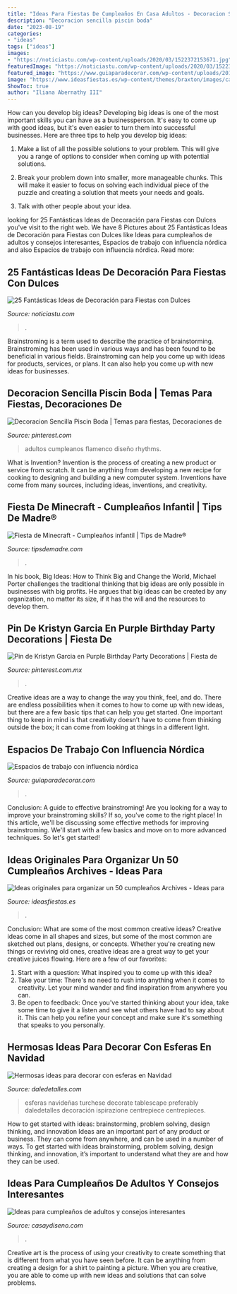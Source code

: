 ```yaml
---
title: "Ideas Para Fiestas De Cumpleaños En Casa Adultos - Decoracion Sencilla Piscin Boda"
description: "Decoracion sencilla piscin boda"
date: "2023-08-19"
categories:
- "ideas"
tags: ["ideas"]
images:
- "https://noticiastu.com/wp-content/uploads/2020/03/1522372153671.jpg"
featuredImage: "https://noticiastu.com/wp-content/uploads/2020/03/1522372153671.jpg"
featured_image: "https://www.guiaparadecorar.com/wp-content/uploads/2014/04/espacios-trabajo-24.jpg"
image: "https://www.ideasfiestas.es/wp-content/themes/braxton/images/cache/50-cumpleanos.jpg"
ShowToc: true
author: "Iliana Abernathy III"
---
```



How can you develop big ideas?
Developing big ideas is one of the most important skills you can have as a businessperson. It's easy to come up with good ideas, but it's even easier to turn them into successful businesses. Here are three tips to help you develop big ideas:
1. Make a list of all the possible solutions to your problem. This will give you a range of options to consider when coming up with potential solutions.

2. Break your problem down into smaller, more manageable chunks. This will make it easier to focus on solving each individual piece of the puzzle and creating a solution that meets your needs and goals.

3. Talk with other people about your idea.

	

		
looking for 25 Fantásticas Ideas de Decoración para Fiestas con Dulces you've visit to the right web. We have 8 Pictures about 25 Fantásticas Ideas de Decoración para Fiestas con Dulces like Ideas para cumpleaños de adultos y consejos interesantes, Espacios de trabajo con influencia nórdica and also Espacios de trabajo con influencia nórdica. Read more:
		
    
## 25 Fantásticas Ideas De Decoración Para Fiestas Con Dulces

<img loading=lazy src="https://noticiastu.com/wp-content/uploads/2020/03/1522372153671.jpg" onerror="this.onerror=null;this.src='https://tse1.mm.bing.net/th?id=OIP.IQYULfeob5N5scD0j2TZ7wAAAA&amp;pid=15.1';" alt="25 Fantásticas Ideas de Decoración para Fiestas con Dulces">

_Source: noticiastu.com_

>. 

	

Brainstroming is a term used to describe the practice of brainstorming. Brainstroming has been used in various ways and has been found to be beneficial in various fields. Brainstroming can help you come up with ideas for products, services, or plans. It can also help you come up with new ideas for businesses.

    
## Decoracion Sencilla Piscin Boda | Temas Para Fiestas, Decoraciones De

<img loading=lazy src="https://i.pinimg.com/736x/91/26/f5/9126f58c79ff2d6aacab3648d33451ee.jpg" onerror="this.onerror=null;this.src='https://tse1.mm.bing.net/th?id=OIP.IsooTkKst8qMNNBdptL_rwHaJ4&amp;pid=15.1';" alt="Decoracion Sencilla Piscin Boda | Temas para fiestas, Decoraciones de">

_Source: pinterest.com_

>adultos cumpleanos flamenco diseño rhythms. 

	

What is Invention?
Invention is the process of creating a new product or service from scratch. It can be anything from developing a new recipe for cooking to designing and building a new computer system. Inventions have come from many sources, including ideas, inventions, and creativity.

    
## Fiesta De Minecraft - Cumpleaños Infantil | Tips De Madre®

<img loading=lazy src="https://tipsdemadre.com/wp-content/uploads/2017/06/minecraft-cumpleanos-ninos.jpg" onerror="this.onerror=null;this.src='https://tse4.mm.bing.net/th?id=OIP.fv43LVm7jTzwmpDNc-L50gHaIn&amp;pid=15.1';" alt="Fiesta de Minecraft - Cumpleaños infantil | Tips de Madre®">

_Source: tipsdemadre.com_

>. 

	

In his book, Big Ideas: How to Think Big and Change the World, Michael Porter challenges the traditional thinking that big ideas are only possible in businesses with big profits. He argues that big ideas can be created by any organization, no matter its size, if it has the will and the resources to develop them.

    
## Pin De Kristyn Garcia En Purple Birthday Party Decorations | Fiesta De

<img loading=lazy src="https://i.pinimg.com/736x/f2/bf/d6/f2bfd61364da537582feeba420df7684.jpg" onerror="this.onerror=null;this.src='https://tse3.mm.bing.net/th?id=OIP.dwjv2o4JbEZRhXJvm5CCsAHaNL&amp;pid=15.1';" alt="Pin de Kristyn Garcia en Purple Birthday Party Decorations | Fiesta de">

_Source: pinterest.com.mx_

>. 

	

Creative ideas are a way to change the way you think, feel, and do. There are endless possibilities when it comes to how to come up with new ideas, but there are a few basic tips that can help you get started. One important thing to keep in mind is that creativity doesn’t have to come from thinking outside the box; it can come from looking at things in a different light.

    
## Espacios De Trabajo Con Influencia Nórdica

<img loading=lazy src="https://www.guiaparadecorar.com/wp-content/uploads/2014/04/espacios-trabajo-24.jpg" onerror="this.onerror=null;this.src='https://tse2.mm.bing.net/th?id=OIP.0eYWWrdMszrESL7vrp-oQwHaLM&amp;pid=15.1';" alt="Espacios de trabajo con influencia nórdica">

_Source: guiaparadecorar.com_

>. 

	

Conclusion: A guide to effective brainstroming!
Are you looking for a way to improve your brainstroming skills? If so, you've come to the right place! In this article, we'll be discussing some effective methods for improving brainstroming. We'll start with a few basics and move on to more advanced techniques. So let's get started!

    
## Ideas Originales Para Organizar Un 50 Cumpleaños Archives - Ideas Para

<img loading=lazy src="https://www.ideasfiestas.es/wp-content/themes/braxton/images/cache/50-cumpleanos.jpg" onerror="this.onerror=null;this.src='https://tse4.mm.bing.net/th?id=OIP.Aik8F8XVL9Ix7G97r97z-gAAAA&amp;pid=15.1';" alt="Ideas originales para organizar un 50 cumpleaños Archives - Ideas para">

_Source: ideasfiestas.es_

>. 

	

Conclusion: What are some of the most common creative ideas?
Creative ideas come in all shapes and sizes, but some of the most common are sketched out plans, designs, or concepts. Whether you're creating new things or reviving old ones, creative ideas are a great way to get your creative juices flowing. Here are a few of our favorites:
1. Start with a question: What inspired you to come up with this idea?
2. Take your time: There's no need to rush into anything when it comes to creativity. Let your mind wander and find inspiration from anywhere you can.
3. Be open to feedback: Once you've started thinking about your idea, take some time to give it a listen and see what others have had to say about it. This can help you refine your concept and make sure it's something that speaks to you personally.

    
## Hermosas Ideas Para Decorar Con Esferas En Navidad

<img loading=lazy src="http://i1.wp.com/www.daledetalles.com/wp-content/uploads/2016/09/Ideas-para-decorar-con-esferas-en-Navidad14.jpg?resize=630%2C840" onerror="this.onerror=null;this.src='https://tse4.mm.bing.net/th?id=OIP.JDpA8Rs_HqwRdj3CqX65KwHaJ4&amp;pid=15.1';" alt="Hermosas ideas para decorar con esferas en Navidad">

_Source: daledetalles.com_

>esferas navideñas turchese decorate tablescape preferably daledetalles decoración ispirazione centrepiece centrepieces. 

	

How to get started with ideas: brainstorming, problem solving, design thinking, and innovation
Ideas are an important part of any product or business. They can come from anywhere, and can be used in a number of ways. To get started with ideas brainstorming, problem solving, design thinking, and innovation, it’s important to understand what they are and how they can be used.

    
## Ideas Para Cumpleaños De Adultos Y Consejos Interesantes

<img loading=lazy src="http://casaydiseno.com/wp-content/uploads/2016/06/decoracion-chicas-cumpleanos-flores-mesa.jpg" onerror="this.onerror=null;this.src='https://tse4.mm.bing.net/th?id=OIP.hDMrwfFFO6gSfU-oJwmnmAHaLH&amp;pid=15.1';" alt="Ideas para cumpleaños de adultos y consejos interesantes">

_Source: casaydiseno.com_

>. 

	

Creative art is the process of using your creativity to create something that is different from what you have seen before. It can be anything from creating a design for a shirt to painting a picture. When you are creative, you are able to come up with new ideas and solutions that can solve problems.

